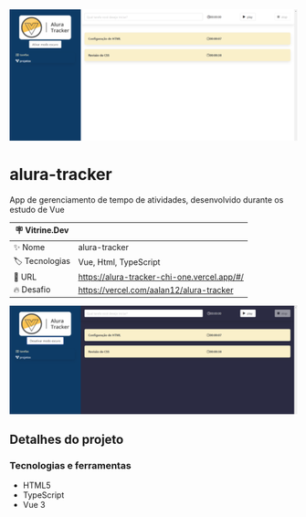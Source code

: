 <div align="center" >
  <img src="https://github.com/AAlan12/alura-tracker/blob/main/src/assets/img/tracker-layout.PNG?raw=true"/>
</div>

# alura-tracker

App de gerenciamento de tempo de atividades, desenvolvido durante os estudo de Vue

| :placard: Vitrine.Dev |     |
| -------------  | --- |
| :sparkles: Nome        | alura-tracker
| :label: Tecnologias | Vue, Html, TypeScript
| :rocket: URL         | https://alura-tracker-chi-one.vercel.app/#/
| :fire: Desafio     | https://vercel.com/aalan12/alura-tracker

<!-- Inserir imagem com a #vitrinedev ao final do link -->
![](https://github.com/AAlan12/alura-tracker/blob/main/src/assets/img/tracker-layout-dark.PNG?raw=true#vitrinedev)

## Detalhes do projeto

### Tecnologias e ferramentas

- HTML5
- TypeScript
- Vue 3

